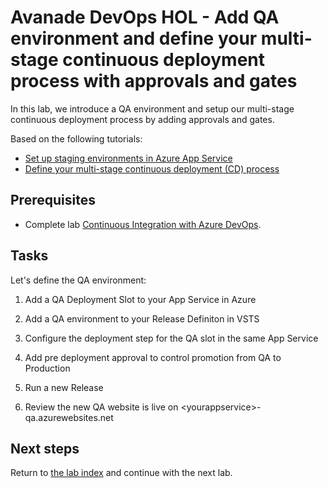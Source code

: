 # Avanade DevOps HOL - Add QA environment and define your multi-stage continuous deployment process with approvals and gates

In this lab, we introduce a QA environment and setup our multi-stage continuous deployment process by adding approvals and gates.

Based on the following tutorials:
- [Set up staging environments in Azure App Service](https://docs.microsoft.com/en-us/azure/app-service/deploy-staging-slots)
- [Define your multi-stage continuous deployment (CD) process](https://docs.microsoft.com/en-us/azure/devops/pipelines/release/define-multistage-release-process)

## Prerequisites

- Complete lab [Continuous Integration with Azure DevOps](../azure-devops-project/README.md).

## Tasks

Let's define the QA environment:

1. Add a QA Deployment Slot to your App Service in Azure

1. Add a QA environment to your Release Definiton in VSTS

1. Configure the deployment step for the QA slot in the same App Service

1. Add pre deployment approval to control promotion from QA to Production

1. Run a new Release

1. Review the new QA website is live on \<yourappservice\>-qa.azurewebsites.net

## Next steps
Return to [the lab index](../README.md) and continue with the next lab.